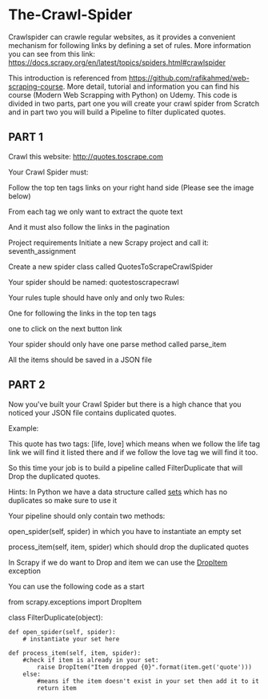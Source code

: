 # The-Crawl-Spider
Crawlspider can crawle regular websites, as it provides a convenient mechanism for following links by defining  a set of rules. More information you can see from this link: https://docs.scrapy.org/en/latest/topics/spiders.html#crawlspider

This introduction is referenced from https://github.com/rafikahmed/web-scraping-course.
More detail, tutorial and information you can find his course (Modern Web Scrapping with Python) on Udemy.
This code is divided in two parts, part one you will create your crawl spider from Scratch and in part two you will build a Pipeline to filter duplicated quotes.

## PART 1
Crawl this website: http://quotes.toscrape.com

Your Crawl Spider must:

Follow the top ten tags links on your right hand side (Please see the image below)

From each tag we only want to extract the quote text

And it must also follow the links in the pagination

Project requirements
Initiate a new Scrapy project and call it: seventh_assignment

Create a new spider class called QuotesToScrapeCrawlSpider

Your spider should be named: quotestoscrapecrawl

Your rules tuple should have only and only two Rules:

One for following the links in the top ten tags

one to click on the next button link

Your spider should only have one parse method called parse_item

All the items should be saved in a JSON file

## PART 2
Now you've built your Crawl Spider but there is a high chance that you noticed your JSON file contains duplicated quotes.

Example:

This quote has two tags: [life, love] which means when we follow the life tag link we will find it listed there and if we follow the love tag we will find it too.

So this time your job is to build a pipeline called FilterDuplicate that will Drop the duplicated quotes.

Hints:
In Python we have a data structure called [sets](https://docs.python.org/3/tutorial/datastructures.html#sets) which has no duplicates so make sure to use it

Your pipeline should only contain two methods:

open_spider(self, spider) in which you have to instantiate an empty set

process_item(self, item, spider) which should drop the duplicated quotes

In Scrapy if we do want to Drop and item we can use the [DropItem](https://doc.scrapy.org/en/latest/topics/exceptions.html#dropitem) exception

You can use the following code as a start

from scrapy.exceptions import DropItem
 
class FilterDuplicate(object):
    
    def open_spider(self, spider):
        # instantiate your set here 
 
    def process_item(self, item, spider):
        #check if item is already in your set:
            raise DropItem("Item dropped {0}".format(item.get('quote')))
        else:
            #means if the item doesn't exist in your set then add it to it
            return item

